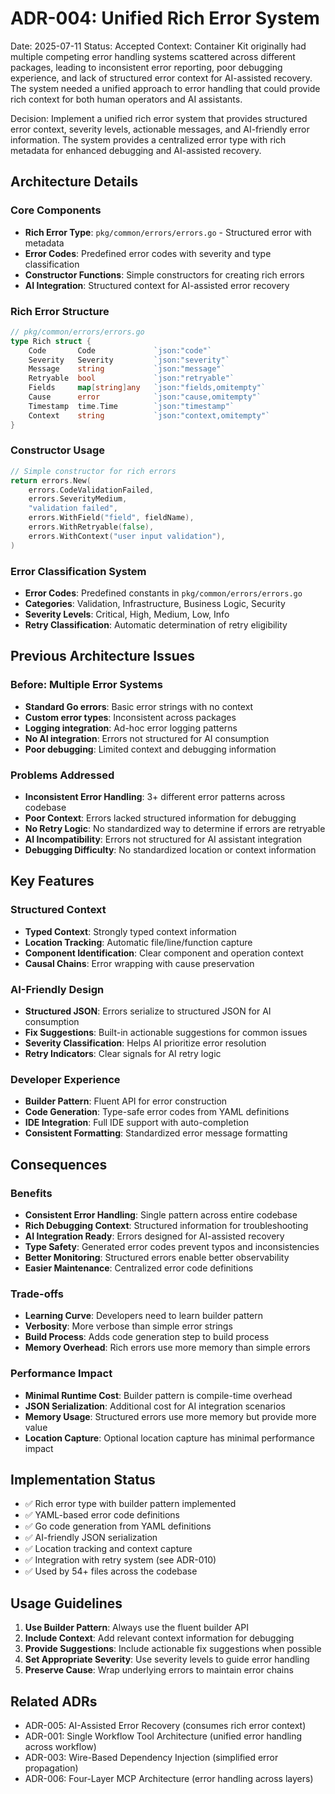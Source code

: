 # ADR-004: Unified Rich Error System

Date: 2025-07-11
Status: Accepted
Context: Container Kit originally had multiple competing error handling systems scattered across different packages, leading to inconsistent error reporting, poor debugging experience, and lack of structured error context for AI-assisted recovery. The system needed a unified approach to error handling that could provide rich context for both human operators and AI assistants.

Decision: Implement a unified rich error system that provides structured error context, severity levels, actionable messages, and AI-friendly error information. The system provides a centralized error type with rich metadata for enhanced debugging and AI-assisted recovery.

## Architecture Details

### Core Components
- **Rich Error Type**: `pkg/common/errors/errors.go` - Structured error with metadata
- **Error Codes**: Predefined error codes with severity and type classification
- **Constructor Functions**: Simple constructors for creating rich errors
- **AI Integration**: Structured context for AI-assisted error recovery

### Rich Error Structure
```go
// pkg/common/errors/errors.go
type Rich struct {
    Code       Code             `json:"code"`
    Severity   Severity         `json:"severity"`
    Message    string           `json:"message"`
    Retryable  bool             `json:"retryable"`
    Fields     map[string]any   `json:"fields,omitempty"`
    Cause      error            `json:"cause,omitempty"`
    Timestamp  time.Time        `json:"timestamp"`
    Context    string           `json:"context,omitempty"`
}
```

### Constructor Usage
```go
// Simple constructor for rich errors
return errors.New(
    errors.CodeValidationFailed,
    errors.SeverityMedium,
    "validation failed",
    errors.WithField("field", fieldName),
    errors.WithRetryable(false),
    errors.WithContext("user input validation"),
)
```

### Error Classification System
- **Error Codes**: Predefined constants in `pkg/common/errors/errors.go`
- **Categories**: Validation, Infrastructure, Business Logic, Security
- **Severity Levels**: Critical, High, Medium, Low, Info
- **Retry Classification**: Automatic determination of retry eligibility

## Previous Architecture Issues

### Before: Multiple Error Systems
- **Standard Go errors**: Basic error strings with no context
- **Custom error types**: Inconsistent across packages
- **Logging integration**: Ad-hoc error logging patterns
- **No AI integration**: Errors not structured for AI consumption
- **Poor debugging**: Limited context and debugging information

### Problems Addressed
- **Inconsistent Error Handling**: 3+ different error patterns across codebase
- **Poor Context**: Errors lacked structured information for debugging
- **No Retry Logic**: No standardized way to determine if errors are retryable
- **AI Incompatibility**: Errors not structured for AI assistant integration
- **Debugging Difficulty**: No standardized location or context information

## Key Features

### Structured Context
- **Typed Context**: Strongly typed context information
- **Location Tracking**: Automatic file/line/function capture
- **Component Identification**: Clear component and operation context
- **Causal Chains**: Error wrapping with cause preservation

### AI-Friendly Design
- **Structured JSON**: Errors serialize to structured JSON for AI consumption
- **Fix Suggestions**: Built-in actionable suggestions for common issues
- **Severity Classification**: Helps AI prioritize error resolution
- **Retry Indicators**: Clear signals for AI retry logic

### Developer Experience
- **Builder Pattern**: Fluent API for error construction
- **Code Generation**: Type-safe error codes from YAML definitions
- **IDE Integration**: Full IDE support with auto-completion
- **Consistent Formatting**: Standardized error message formatting

## Consequences

### Benefits
- **Consistent Error Handling**: Single pattern across entire codebase
- **Rich Debugging Context**: Structured information for troubleshooting
- **AI Integration Ready**: Errors designed for AI-assisted recovery
- **Type Safety**: Generated error codes prevent typos and inconsistencies
- **Better Monitoring**: Structured errors enable better observability
- **Easier Maintenance**: Centralized error code definitions

### Trade-offs
- **Learning Curve**: Developers need to learn builder pattern
- **Verbosity**: More verbose than simple error strings
- **Build Process**: Adds code generation step to build process
- **Memory Overhead**: Rich errors use more memory than simple errors

### Performance Impact
- **Minimal Runtime Cost**: Builder pattern is compile-time overhead
- **JSON Serialization**: Additional cost for AI integration scenarios
- **Memory Usage**: Structured errors use more memory but provide more value
- **Location Capture**: Optional location capture has minimal performance impact

## Implementation Status
- ✅ Rich error type with builder pattern implemented
- ✅ YAML-based error code definitions
- ✅ Go code generation from YAML definitions
- ✅ AI-friendly JSON serialization
- ✅ Location tracking and context capture
- ✅ Integration with retry system (see ADR-010)
- ✅ Used by 54+ files across the codebase

## Usage Guidelines
1. **Use Builder Pattern**: Always use the fluent builder API
2. **Include Context**: Add relevant context information for debugging
3. **Provide Suggestions**: Include actionable fix suggestions when possible
4. **Set Appropriate Severity**: Use severity levels to guide error handling
5. **Preserve Cause**: Wrap underlying errors to maintain error chains

## Related ADRs
- ADR-005: AI-Assisted Error Recovery (consumes rich error context)
- ADR-001: Single Workflow Tool Architecture (unified error handling across workflow)
- ADR-003: Wire-Based Dependency Injection (simplified error propagation)
- ADR-006: Four-Layer MCP Architecture (error handling across layers)